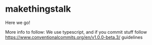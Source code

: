 # makethingstalk

Here we go!

More info to follow:
We use typescript, and if you commit stuff follow https://www.conventionalcommits.org/en/v1.0.0-beta.3/ guidelines
